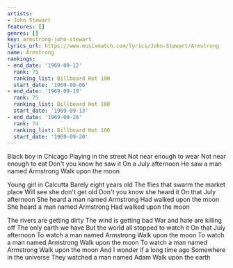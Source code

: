 ```yaml
---
artists:
- John Stewart
features: []
genres: []
key: armstrong-john-stewart
lyrics_url: https://www.musixmatch.com/lyrics/John-Stewart/Armstrong
name: Armstrong
rankings:
- end_date: '1969-09-12'
  rank: 75
  ranking_list: Billboard Hot 100
  start_date: '1969-09-06'
- end_date: '1969-09-19'
  rank: 75
  ranking_list: Billboard Hot 100
  start_date: '1969-09-13'
- end_date: '1969-09-26'
  rank: 74
  ranking_list: Billboard Hot 100
  start_date: '1969-09-20'
---
```

Black boy in Chicago
Playing in the street
Not near enough to wear
Not near enough to eat
Don't you know he saw it
On a July afternoon
He saw a man named Armstrong
Walk upon the moon

Young girl in Calcutta
Barely eight years old
The flies that swarm the market place
Will see she don't get old
Don't you know she heard it
On that July afternoon
She heard a man named Armstrong
Had walked upon the moon
She heard a man named Armstrong
Had walked upon the moon

The rivers are getting dirty
The wind is getting bad
War and hate are killing off
The only earth we have
But the world all stopped to watch it
On that July afternoon
To watch a man named Armstrong
Walk upon the moon
To watch a man named Armstrong
Walk upon the moon
To watch a man named Armstrong
Walk upon the moon
And I wonder if a long time ago
Somewhere in the universe
They watched a man named Adam
Walk upon the earth
